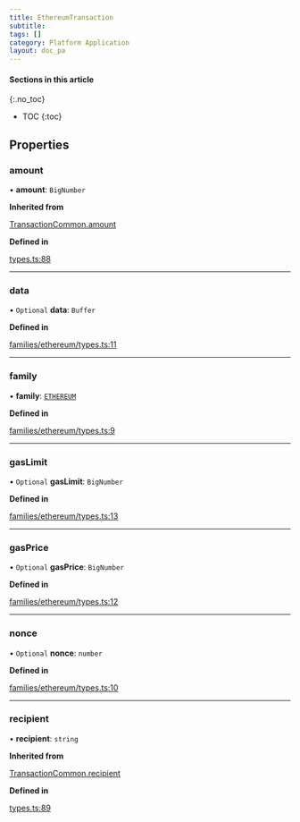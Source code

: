 ```yaml
---
title: EthereumTransaction
subtitle:
tags: []
category: Platform Application
layout: doc_pa
---
```


#### Sections in this article
{:.no_toc}
* TOC
{:toc}

## Properties

### amount

• **amount**: `BigNumber`

**Inherited from**

[TransactionCommon.amount](../transaction-common#amount)

**Defined in**

[types.ts:88](https://github.com/LedgerHQ/ledger-live-platform-sdk/blob/248c4d7/src/types.ts#L88)

___

### data

• `Optional` **data**: `Buffer`

**Defined in**

[families/ethereum/types.ts:11](https://github.com/LedgerHQ/ledger-live-platform-sdk/blob/248c4d7/src/families/ethereum/types.ts#L11)

___

### family

• **family**: [`ETHEREUM`](../families#ethereum)

**Defined in**

[families/ethereum/types.ts:9](https://github.com/LedgerHQ/ledger-live-platform-sdk/blob/248c4d7/src/families/ethereum/types.ts#L9)

___

### gasLimit

• `Optional` **gasLimit**: `BigNumber`

**Defined in**

[families/ethereum/types.ts:13](https://github.com/LedgerHQ/ledger-live-platform-sdk/blob/248c4d7/src/families/ethereum/types.ts#L13)

___

### gasPrice

• `Optional` **gasPrice**: `BigNumber`

**Defined in**

[families/ethereum/types.ts:12](https://github.com/LedgerHQ/ledger-live-platform-sdk/blob/248c4d7/src/families/ethereum/types.ts#L12)

___

### nonce

• `Optional` **nonce**: `number`

**Defined in**

[families/ethereum/types.ts:10](https://github.com/LedgerHQ/ledger-live-platform-sdk/blob/248c4d7/src/families/ethereum/types.ts#L10)

___

### recipient

• **recipient**: `string`

**Inherited from**

[TransactionCommon.recipient](../transaction-common#recipient)

**Defined in**

[types.ts:89](https://github.com/LedgerHQ/ledger-live-platform-sdk/blob/248c4d7/src/types.ts#L89)
